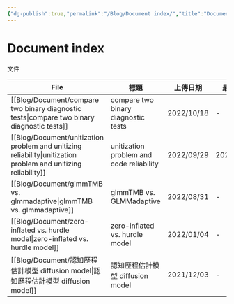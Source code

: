 ```yaml
---
{"dg-publish":true,"permalink":"/Blog/Document index/","title":"Document index","tags":["blog"]}
---
```



# Document index

文件

| File                                                                                                              | 標題                                       | 上傳日期       | 最後修改       | 類別       |
| ----------------------------------------------------------------------------------------------------------------- | ---------------------------------------- | ---------- | ---------- | -------- |
| [[Blog/Document/compare two binary diagnostic tests\|compare two binary diagnostic tests]]                     | compare two binary diagnostic tests      | 2022/10/18 | \-         | document |
| [[Blog/Document/unitization problem and unitizing reliability\|unitization problem and unitizing reliability]] | unitization problem and code reliability | 2022/09/29 | 2022/09/29 | document |
| [[Blog/Document/glmmTMB vs. glmmadaptive\|glmmTMB vs. glmmadaptive]]                                           | glmmTMB vs. GLMMadaptive                 | 2022/08/31 | \-         | \-       |
| [[Blog/Document/zero-inflated vs. hurdle model\|zero-inflated vs. hurdle model]]                               | zero-inflated vs. hurdle model           | 2022/01/04 | \-         | \-       |
| [[Blog/Document/認知歷程估計模型 diffusion model\|認知歷程估計模型 diffusion model]]                                           | 認知歷程估計模型 diffusion model                 | 2021/12/03 | \-         | document |
